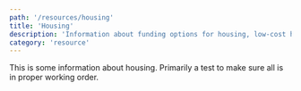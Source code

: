 ```yaml
---
path: '/resources/housing'
title: 'Housing'
description: 'Information about funding options for housing, low-cost housing options, various housing programs that help support low-income households, and other housing resources.'
category: 'resource'
---
```


This is some information about housing. Primarily a test to make sure all is in proper working order.